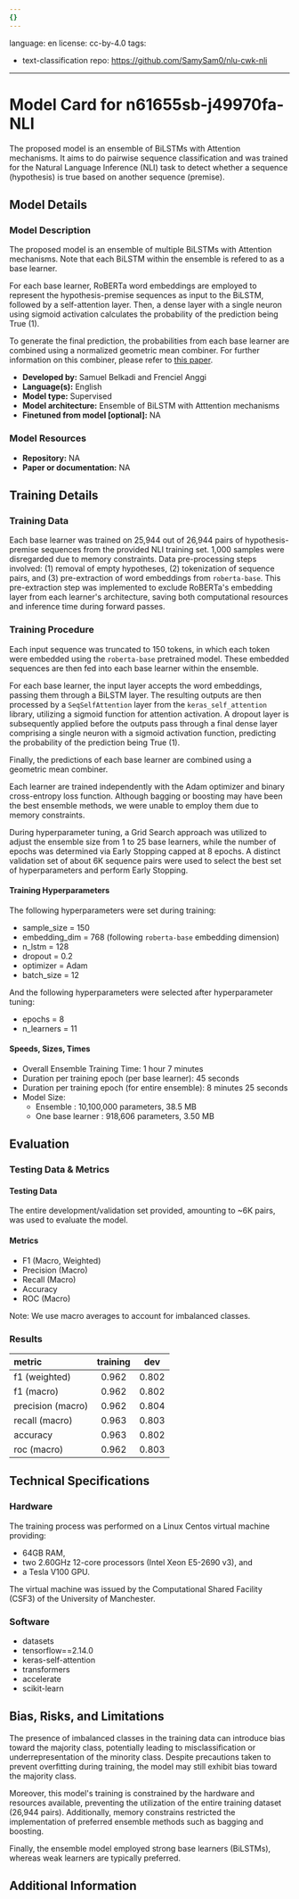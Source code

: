 ```yaml
---
{}
---
```

language: en
license: cc-by-4.0
tags:
- text-classification
repo: https://github.com/SamySam0/nlu-cwk-nli

---

# Model Card for n61655sb-j49970fa-NLI

<!-- Provide a quick summary of what the model is/does. -->
The proposed model is an ensemble of BiLSTMs with Attention mechanisms. It aims to do pairwise sequence classification and was trained for the Natural Language Inference (NLI) task to detect whether a sequence (hypothesis) is true based on another sequence (premise).

<!-- ... -->


## Model Details

### Model Description

<!-- Provide a longer summary of what this model is. -->
The proposed model is an ensemble of multiple BiLSTMs with Attention mechanisms. Note that each BiLSTM within the ensemble is refered to as a base learner.

For each base learner, RoBERTa word embeddings are employed to represent the hypothesis-premise sequences as input to the BiLSTM, followed by a self-attention layer. Then, a dense layer with a single neuron using sigmoid activation calculates the probability of the prediction being True (1).

To generate the final prediction, the probabilities from each base learner are combined using a normalized geometric mean combiner. For further information on this combiner, please refer to [this paper]("https://arxiv.org/abs/2301.03962").


<!-- ... -->

- **Developed by:** Samuel Belkadi and Frenciel Anggi
- **Language(s):** English
- **Model type:** Supervised
- **Model architecture:** Ensemble of BiLSTM with Atttention mechanisms
- **Finetuned from model [optional]:** NA

### Model Resources

<!-- Provide links where applicable. -->

- **Repository:** NA
- **Paper or documentation:** NA

## Training Details

### Training Data

<!-- This is a short stub of information on the training data that was used, and documentation related to data pre-processing or additional filtering (if applicable). -->

Each base learner was trained on 25,944 out of 26,944 pairs of hypothesis-premise sequences from the provided NLI training set. 1,000 samples were disregarded due to memory constraints. Data pre-processing steps involved: (1) removal of empty hypotheses, (2) tokenization of sequence pairs, and (3) pre-extraction of word embeddings from `roberta-base`. This pre-extraction step was implemented to exclude RoBERTa's embedding layer from each learner's architecture, saving both computational resources and inference time during forward passes.

<!-- [More Information Needed] -->

### Training Procedure

<!-- This relates heavily to the Technical Specifications. Content here should link to that section when it is relevant to the training procedure. -->
Each input sequence was truncated to 150 tokens, in which each token were embedded using the `roberta-base` pretrained model. These embedded sequences are then fed into each base learner within the ensemble.

For each base learner, the input layer accepts the word embeddings, passing them through a BiLSTM layer. The resulting outputs are then processed by a `SeqSelfAttention` layer from the `keras_self_attention` library, utilizing a sigmoid function for attention activation. A dropout layer is subsequently applied before the outputs pass through a final dense layer comprising a single neuron with a sigmoid activation function, predicting the probability of the prediction being True (1).

Finally, the predictions of each base learner are combined using a geometric mean combiner.

Each learner are trained independently with the Adam optimizer and binary cross-entropy loss function. Although bagging or boosting may have been the best ensemble methods, we were unable to employ them due to memory constraints. 

During hyperparameter tuning, a Grid Search approach was utilized to adjust the ensemble size from 1 to 25 base learners, while the number of epochs was determined via Early Stopping capped at 8 epochs. A distinct validation set of about 6K sequence pairs were used to select the best set of hyperparameters and perform Early Stopping.

#### Training Hyperparameters

<!-- This is a summary of the values of hyperparameters used in training the model. -->
The following hyperparameters were set during training:
* sample_size 	= 150
* embedding_dim = 768 (following `roberta-base` embedding dimension)
* n_lstm 		= 128
* dropout		= 0.2
* optimizer		= Adam
* batch_size	= 12

And the following hyperparameters were selected after hyperparameter tuning:
* epochs        = 8
* n_learners    = 11

<!-- [More Information Needed] -->

#### Speeds, Sizes, Times

<!-- This section provides information about how roughly how long it takes to train the model and the size of the resulting model. -->

* Overall Ensemble Training Time: 1 hour 7 minutes
* Duration per training epoch (per base learner): 45 seconds 
* Duration per training epoch (for entire ensemble): 8 minutes 25 seconds
* Model Size: 
    - Ensemble          : 10,100,000 parameters, 38.5 MB
    - One base learner  : 918,606    parameters, 3.50 MB

<!-- [More Information Needed] -->

## Evaluation

<!-- This section describes the evaluation protocols and provides the results. -->

### Testing Data & Metrics

#### Testing Data

<!-- This should describe any evaluation data used (e.g., the development/validation set provided). -->
The entire development/validation set provided, amounting to ~6K pairs, was used to evaluate the model.

<!-- [More Information Needed] -->

#### Metrics

<!-- These are the evaluation metrics being used. -->

- F1 (Macro, Weighted)
- Precision (Macro)
- Recall (Macro)
- Accuracy
- ROC (Macro)

Note: We use macro averages to account for imbalanced classes.

<!-- [More Information Needed] -->

### Results

| metric            | training | dev   |
| :---------------- | :------: | :---: |
| f1 (weighted)     |   0.962  | 0.802 |
| f1 (macro) 		|   0.962  | 0.802 |
| precision (macro) |   0.962  | 0.804 |
| recall (macro) 	|   0.963  | 0.803 |
| accuracy        	|   0.963  | 0.802 |
| roc (macro)		|   0.962  | 0.803 |

<!-- [More Information Needed] -->

## Technical Specifications

### Hardware

The training process was performed on a Linux Centos virtual machine providing:
- 64GB RAM, 
- two 2.60GHz 12-core processors (Intel Xeon E5-2690 v3), and 
- a Tesla V100 GPU. 

The virtual machine was issued by the Computational Shared Facility (CSF3) of the University of Manchester.

<!-- [More Information Needed] -->

### Software

* datasets
* tensorflow==2.14.0 
* keras-self-attention 
* transformers  
* accelerate
* scikit-learn 

<!-- [More Information Needed] -->

## Bias, Risks, and Limitations

<!-- This section is meant to convey both technical and sociotechnical limitations. -->

The presence of imbalanced classes in the training data can introduce bias toward the majority class, potentially leading to misclassification or underrepresentation of the minority class. Despite precautions taken to prevent overfitting during training, the model may still exhibit bias toward the majority class.

Moreover, this model's training is constrained by the hardware and resources available, preventing the utilization of the entire training dataset (26,944 pairs). Additionally, memory constrains restricted the implementation of preferred ensemble methods such as bagging and boosting.

Finally, the ensemble model employed strong base learners (BiLSTMs), whereas weak learners are typically preferred.

<!-- [More Information Needed] -->

## Additional Information

<!-- Any other information that would be useful for other people to know. -->

<!-- [More Information Needed] -->
